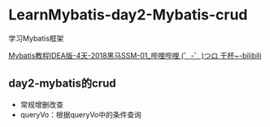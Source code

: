 # LearnMybatis-day2-Mybatis-crud

学习Mybatis框架

[Mybatis教程IDEA版-4天-2018黑马SSM-01_哔哩哔哩 (゜-゜)つロ 干杯~-bilibili](https://www.bilibili.com/video/BV1Db411s7F5?from=search&seid=17279186468718936332)

## day2-mybatis的crud
- 常规增删改查
- queryVo：根据queryVo中的条件查询








